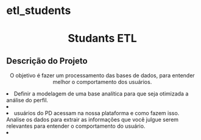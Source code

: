# etl_students
<h1 align="center">Studants ETL</h1>


## Descrição do Projeto
<p align="center">O objetivo é fazer um processamento das bases de dados, para entender melhor o comportamento dos usuários.</p>



 <li>Definir a modelagem de uma base analítica para que seja otimizada a análise do perfil.<li/>
 <li>usuários do PD acessam na nossa plataforma e como fazem isso. Analise os dados para extrair as informações que você julgue serem relevantes para entender o
 comportamento do usuário.<li/>

